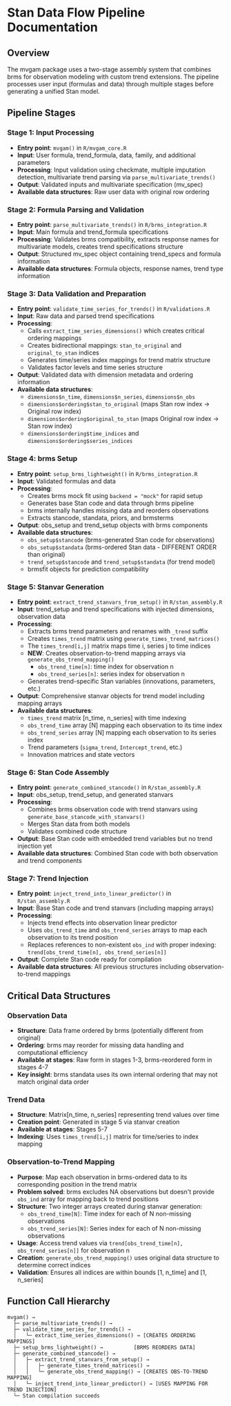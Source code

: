 # Stan Data Flow Pipeline Documentation

## Overview

The mvgam package uses a two-stage assembly system that combines brms for observation modeling with custom trend extensions. The pipeline processes user input (formulas and data) through multiple stages before generating a unified Stan model.

## Pipeline Stages

### Stage 1: Input Processing
- **Entry point**: `mvgam()` in `R/mvgam_core.R`
- **Input**: User formula, trend_formula, data, family, and additional parameters
- **Processing**: Input validation using checkmate, multiple imputation detection, multivariate trend parsing via `parse_multivariate_trends()`
- **Output**: Validated inputs and multivariate specification (mv_spec)
- **Available data structures**: Raw user data with original row ordering

### Stage 2: Formula Parsing and Validation
- **Entry point**: `parse_multivariate_trends()` in `R/brms_integration.R`
- **Input**: Main formula and trend_formula specifications
- **Processing**: Validates brms compatibility, extracts response names for multivariate models, creates trend specifications structure
- **Output**: Structured mv_spec object containing trend_specs and formula information
- **Available data structures**: Formula objects, response names, trend type information

### Stage 3: Data Validation and Preparation
- **Entry point**: `validate_time_series_for_trends()` in `R/validations.R`
- **Input**: Raw data and parsed trend specifications
- **Processing**: 
  - Calls `extract_time_series_dimensions()` which creates critical ordering mappings
  - Creates bidirectional mappings: `stan_to_original` and `original_to_stan` indices
  - Generates time/series index mappings for trend matrix structure
  - Validates factor levels and time series structure
- **Output**: Validated data with dimension metadata and ordering information
- **Available data structures**: 
  - `dimensions$n_time`, `dimensions$n_series`, `dimensions$n_obs`
  - `dimensions$ordering$stan_to_original` (maps Stan row index → Original row index)
  - `dimensions$ordering$original_to_stan` (maps Original row index → Stan row index)
  - `dimensions$ordering$time_indices` and `dimensions$ordering$series_indices`

### Stage 4: brms Setup
- **Entry point**: `setup_brms_lightweight()` in `R/brms_integration.R`
- **Input**: Validated formulas and data
- **Processing**: 
  - Creates brms mock fit using `backend = "mock"` for rapid setup
  - Generates base Stan code and data through brms pipeline
  - brms internally handles missing data and reorders observations
  - Extracts stancode, standata, priors, and brmsterms
- **Output**: obs_setup and trend_setup objects with brms components
- **Available data structures**: 
  - `obs_setup$stancode` (brms-generated Stan code for observations)
  - `obs_setup$standata` (brms-ordered Stan data - DIFFERENT ORDER than original)
  - `trend_setup$stancode` and `trend_setup$standata` (for trend model)
  - brmsfit objects for prediction compatibility

### Stage 5: Stanvar Generation
- **Entry point**: `extract_trend_stanvars_from_setup()` in `R/stan_assembly.R`
- **Input**: trend_setup and trend specifications with injected dimensions, observation data
- **Processing**:
  - Extracts brms trend parameters and renames with `_trend` suffix
  - Creates `times_trend` matrix using `generate_times_trend_matrices()`
  - The `times_trend[i,j]` matrix maps time i, series j to time indices
  - **NEW**: Creates observation-to-trend mapping arrays via `generate_obs_trend_mapping()`
    - `obs_trend_time[n]`: time index for observation n
    - `obs_trend_series[n]`: series index for observation n
  - Generates trend-specific Stan variables (innovations, parameters, etc.)
- **Output**: Comprehensive stanvar objects for trend model including mapping arrays
- **Available data structures**:
  - `times_trend` matrix [n_time, n_series] with time indexing
  - `obs_trend_time` array [N] mapping each observation to its time index
  - `obs_trend_series` array [N] mapping each observation to its series index
  - Trend parameters (`sigma_trend`, `Intercept_trend`, etc.)
  - Innovation matrices and state vectors

### Stage 6: Stan Code Assembly
- **Entry point**: `generate_combined_stancode()` in `R/stan_assembly.R`
- **Input**: obs_setup, trend_setup, and generated stanvars
- **Processing**:
  - Combines brms observation code with trend stanvars using `generate_base_stancode_with_stanvars()`
  - Merges Stan data from both models
  - Validates combined code structure
- **Output**: Base Stan code with embedded trend variables but no trend injection yet
- **Available data structures**: Combined Stan code with both observation and trend components

### Stage 7: Trend Injection
- **Entry point**: `inject_trend_into_linear_predictor()` in `R/stan_assembly.R`
- **Input**: Base Stan code and trend stanvars (including mapping arrays)
- **Processing**: 
  - Injects trend effects into observation linear predictor
  - Uses `obs_trend_time` and `obs_trend_series` arrays to map each observation to its trend position
  - Replaces references to non-existent `obs_ind` with proper indexing: `trend[obs_trend_time[n], obs_trend_series[n]]`
- **Output**: Complete Stan code ready for compilation
- **Available data structures**: All previous structures including observation-to-trend mappings

## Critical Data Structures

### Observation Data
- **Structure**: Data frame ordered by brms (potentially different from original)
- **Ordering**: brms may reorder for missing data handling and computational efficiency
- **Available at stages**: Raw form in stages 1-3, brms-reordered form in stages 4-7
- **Key insight**: brms standata uses its own internal ordering that may not match original data order

### Trend Data
- **Structure**: Matrix[n_time, n_series] representing trend values over time
- **Creation point**: Generated in stage 5 via stanvar creation
- **Available at stages**: Stages 5-7
- **Indexing**: Uses `times_trend[i,j]` matrix for time/series to index mapping

### Observation-to-Trend Mapping
- **Purpose**: Map each observation in brms-ordered data to its corresponding position in the trend matrix
- **Problem solved**: brms excludes NA observations but doesn't provide `obs_ind` array for mapping back to trend positions
- **Structure**: Two integer arrays created during stanvar generation:
  - `obs_trend_time[N]`: Time index for each of N non-missing observations
  - `obs_trend_series[N]`: Series index for each of N non-missing observations
- **Usage**: Access trend values via `trend[obs_trend_time[n], obs_trend_series[n]]` for observation n
- **Creation**: `generate_obs_trend_mapping()` uses original data structure to determine correct indices
- **Validation**: Ensures all indices are within bounds [1, n_time] and [1, n_series]

## Function Call Hierarchy

```
mvgam() →
  ├─ parse_multivariate_trends() →
  ├─ validate_time_series_for_trends() →
  │   └─ extract_time_series_dimensions() → [CREATES ORDERING MAPPINGS]
  ├─ setup_brms_lightweight() →          [BRMS REORDERS DATA]
  ├─ generate_combined_stancode() →
  │   ├─ extract_trend_stanvars_from_setup() →
  │   │   ├─ generate_times_trend_matrices() →
  │   │   └─ generate_obs_trend_mapping() → [CREATES OBS-TO-TREND MAPPING]
  │   └─ inject_trend_into_linear_predictor() → [USES MAPPING FOR TREND INJECTION]
  └─ Stan compilation succeeds
```
